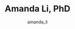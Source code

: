 ---
# this is autogenerated: do not edit
title: Amanda Li, PhD
author: amanda_li
layout: author-bio
jobtitle: Data Scientist
bio: stealth biotech startup
type: alumn
excerpt: "Postdoctoral Fellow at UCSF and the [Accelerating Therapeutics for Opportunities in Medicine (ATOM) consortium](https://atomscience.org/), 2017-2019."
header:
  teaser: /assets/images/people/bio-li.jpg
papers: 
---